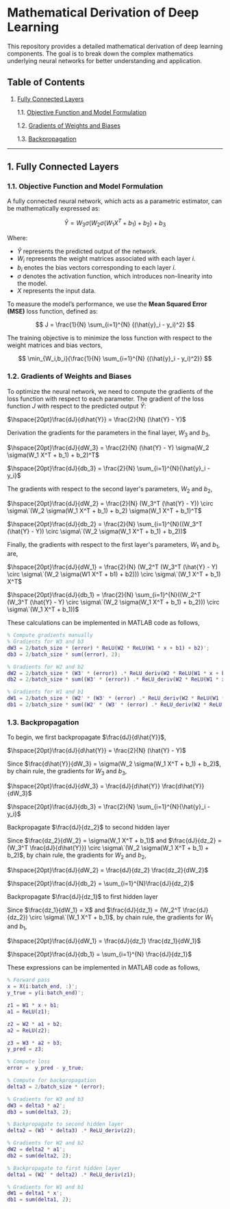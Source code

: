 # Mathematical Derivation of Deep Learning

This repository provides a detailed mathematical derivation of deep learning components. The goal is to break down the complex mathematics underlying neural networks for better understanding and application.

## Table of Contents
1. [Fully Connected Layers](#1-fully-connected-layers)
   
   1.1. [Objective Function and Model Formulation](#11-objective-function-and-model-formulation)

   1.2. [Gradients of Weights and Biases](#12-gradients-of-weights-and-biases)

   1.3. [Backpropagation](#13-backpropagation)

---

## 1. Fully Connected Layers

### 1.1. Objective Function and Model Formulation

A fully connected neural network, which acts as a parametric estimator, can be mathematically expressed as:

$$
\hat{Y} = W_3 \sigma(W_2 \sigma(W_1 X^T + b_1) + b_2) + b_3
$$

Where:
- $\hat{Y}$ represents the predicted output of the network.
- $W_i$ represents the weight matrices associated with each layer $i$.
- $b_i$ enotes the bias vectors corresponding to each layer $i$.
- $\sigma$ denotes the activation function, which introduces non-linearity into the model.
- $X$ represents the input data.

To measure the model’s performance, we use the **Mean Squared Error (MSE)** loss function, defined as:

$$
J = \frac{1}{N} \sum_{i=1}^{N} {(\hat{y}_i - y_i)^2}
$$

The training objective is to minimize the loss function with respect to the weight matrices and bias vectors,

$$
\min_{W_i,b_i}{\frac{1}{N} \sum_{i=1}^{N} {(\hat{y}_i - y_i)^2}}
$$

### 1.2. Gradients of Weights and Biases

To optimize the neural network, we need to compute the gradients of the loss function with respect to each parameter. The gradient of the loss function $J$ with respect to the predicted output $\hat{Y}$:

$\hspace{20pt}\frac{dJ}{d\hat{Y}} = \frac{2}{N} (\hat{Y} - Y)$

Derivation the gradients for the parameters in the final layer, $W_3$ and $b_3$,

$\hspace{20pt}\frac{dJ}{dW_3} = \frac{2}{N} (\hat{Y} - Y) \sigma(W_2 \sigma(W_1 X^T + b_1) + b_2)^T$

$\hspace{20pt}\frac{dJ}{db_3} = \frac{2}{N} \sum_{i=1}^{N}{\hat{y}_i - y_i}$

The gradients with respect to the second layer's parameters, $W_2$ and $b_2$,

$\hspace{20pt}\frac{dJ}{dW_2} = \frac{2}{N} (W_3^T (\hat{Y} - Y)) \circ \sigma\`(W_2 \sigma(W_1 X^T + b_1) + b_2) \sigma(W_1 X^T + b_1)^T$

$\hspace{20pt}\frac{dJ}{db_2} = \frac{2}{N} \sum_{i=1}^{N}((W_3^T (\hat{Y} - Y)) \circ \sigma\`(W_2 \sigma(W_1 X^T + b_1) + b_2))$

Finally, the gradients with respect to the first layer's parameters, $W_1$ and $b_1$, are,

$\hspace{20pt}\frac{dJ}{dW_1} = \frac{2}{N} (W_2^T (W_3^T (\hat{Y} - Y) \circ \sigma\`(W_2 \sigma(W1 X^T + b1) + b2))) \circ \sigma\`(W_1 X^T + b_1) X^T$

$\hspace{20pt}\frac{dJ}{db_1} = \frac{2}{N} \sum_{i=1}^{N}((W_2^T (W_3^T (\hat{Y} - Y) \circ \sigma\`(W_2 \sigma(W_1 X^T + b_1) + b_2))) \circ \sigma\`(W_1 X^T + b_1))$

These calculations can be implemented in MATLAB code as follows,

```MATLAB
% Compute gradients manually
% Gradients for W3 and b3
dW3 = 2/batch_size * (error) * ReLU(W2 * ReLU(W1 * x + b1) + b2)';
db3 = 2/batch_size * sum((error), 2);

% Gradients for W2 and b2
dW2 = 2/batch_size * (W3' * (error)) .* ReLU_deriv(W2 * ReLU(W1 * x + b1) + b2) * ReLU(W1 * x + b1)';
db2 = 2/batch_size * sum((W3' * (error)) .* ReLU_deriv(W2 * ReLU(W1 * x + b1) + b2), 2);

% Gradients for W1 and b1
dW1 = 2/batch_size * (W2' * (W3' * (error) .* ReLU_deriv(W2 * ReLU(W1 * x + b1) + b2))) .* ReLU_deriv(W1 * x + b1) * x';
db1 = 2/batch_size * sum((W2' * (W3' * (error) .* ReLU_deriv(W2 * ReLU(W1 * x + b1) + b2))) .* ReLU_deriv(W1 * x + b1), 2);
```

### 1.3. Backpropagation

To begin, we first backpropagate $\frac{dJ}{d\hat{Y}}$,

$\hspace{20pt}\frac{dJ}{d\hat{Y}} = \frac{2}{N} (\hat{Y} - Y)$

Since $\frac{d\hat{Y}}{dW_3} = \sigma(W_2 \sigma(W_1 X^T + b_1) + b_2)$, by chain rule, the gradients for $W_3$ and $b_3$,

$\hspace{20pt}\frac{dJ}{dW_3} = \frac{dJ}{d\hat{Y}} \frac{d\hat{Y}}{dW_3}$

$\hspace{20pt}\frac{dJ}{db_3} = \frac{2}{N} \sum_{i=1}^{N}{\hat{y}_i - y_i}$

Backpropagate $\frac{dJ}{dz_2}$ to second hidden layer

Since $\frac{dz_2}{dW_2} = \sigma(W_1 X^T + b_1)$ and $\frac{dJ}{dz_2} = (W_3^T \frac{dJ}{d\hat{Y}}) \circ \sigma\`(W_2 \sigma(W_1 X^T + b_1) + b_2)$, by chain rule, the gradients for $W_2$ and $b_2$,

$\hspace{20pt}\frac{dJ}{dW_2} = \frac{dJ}{dz_2} \frac{dz_2}{dW_2}$

$\hspace{20pt}\frac{dJ}{db_2} = \sum_{i=1}^{N}\frac{dJ}{dz_2}$

Backpropagate $\frac{dJ}{dz_1}$ to first hidden layer

Since $\frac{dz_1}{dW_1} = X$ and $\frac{dJ}{dz_1} = (W_2^T \frac{dJ}{dz_2}) \circ \sigma\`(W_1 X^T + b_1)$, by chain rule, the gradients for $W_1$ and $b_1$,

$\hspace{20pt}\frac{dJ}{dW_1} = \frac{dJ}{dz_1} \frac{dz_1}{dW_1}$

$\hspace{20pt}\frac{dJ}{db_1} = \sum_{i=1}^{N} \frac{dJ}{dz_1}$

These expressions can be implemented in MATLAB code as follows,

```MATLAB
% Forward pass
x = X(i:batch_end, :)';
y_true = y(i:batch_end)';

z1 = W1 * x + b1;
a1 = ReLU(z1);

z2 = W2 * a1 + b2;
a2 = ReLU(z2);

z3 = W3 * a2 + b3;
y_pred = z3;

% Compute loss
error =  y_pred - y_true;

% Compute for backpropagation
delta3 = 2/batch_size * (error);

% Gradients for W3 and b3
dW3 = delta3 * a2';
db3 = sum(delta3, 2);

% Backpropagate to second hidden layer
delta2 = (W3' * delta3) .* ReLU_deriv(z2);

% Gradients for W2 and b2
dW2 = delta2 * a1';
db2 = sum(delta2, 2);

% Backpropagate to first hidden layer
delta1 = (W2' * delta2) .* ReLU_deriv(z1);

% Gradients for W1 and b1
dW1 = delta1 * x';
db1 = sum(delta1, 2);
```
